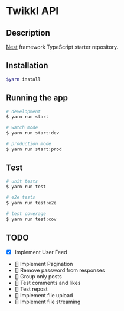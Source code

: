 # Twikkl API

## Description

[Nest](https://github.com/nestjs/nest) framework TypeScript starter repository.

## Installation

```bash
$yarn install
```

## Running the app

```bash
# development
$ yarn run start

# watch mode
$ yarn run start:dev

# production mode
$ yarn run start:prod
```

## Test

```bash
# unit tests
$ yarn run test

# e2e tests
$ yarn run test:e2e

# test coverage
$ yarn run test:cov
```

## TODO

- [x] Implement User Feed
- [] Implement Pagination
- [] Remove password from responses
- [] Group only posts
- [] Test comments and likes
- [] Test repost
- [] Implement file upload
- [] Implement file streaming
